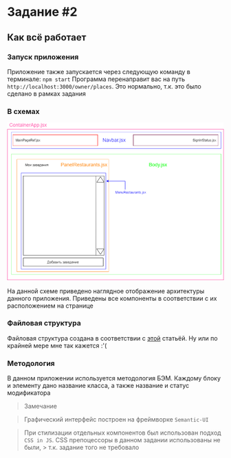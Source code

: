 # Задание #2

## Как всё работает

### Запуск приложения

Приложение также запускается через следующую команду в терминале: `npm start`
Программа перенаправит вас на путь `http://localhost:3000/owner/places`. Это нормально, т.к. это было сделано в рамках задания

### В схемах

![Schema](Website.png)

На данной схеме приведено наглядное отображение архитектуры данного приложения. Приведены все компоненты в соответствии с их расположением на странице

### Файловая структура

Файловая структура создана в соответствии с [этой](https://medium.com/@Charles_Stover/optimal-file-structure-for-react-applications-f3e35ad0a145) статьёй. Ну или по крайней мере мне так кажется :'(

### Методология

В данном приложении используется методология БЭМ. Каждому блоку и элементу дано название класса, а также название и статус модификатора

> Замечание

> Графический интерфейс построен на фреймворке `Semantic-UI`

> При стилизации отдельных компонентов был использован подход `CSS in JS`. CSS препоцессоры в данном задании использованы не были, > т.к. задание того не требовало

